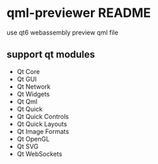 # qml-previewer README

use qt6 webassembly preview qml file

## support qt modules
* Qt Core
* Qt GUI
* Qt Network
* Qt Widgets
* Qt Qml
* Qt Quick
* Qt Quick Controls
* Qt Quick Layouts
* Qt Image Formats
* Qt OpenGL
* Qt SVG
* Qt WebSockets